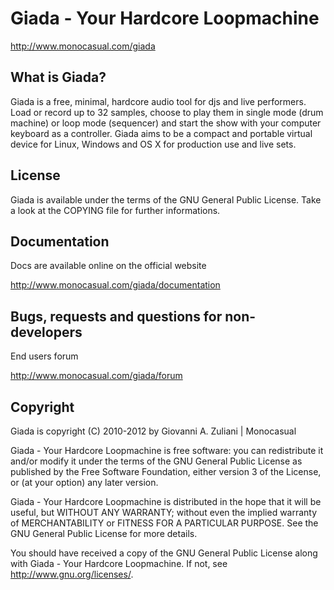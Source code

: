 

Giada - Your Hardcore Loopmachine
=================================

http://www.monocasual.com/giada



What is Giada?
--------------
Giada is a free, minimal, hardcore audio tool for djs and live
performers. Load or record up to 32 samples, choose to play them in
single mode (drum machine) or loop mode (sequencer) and start the show
with your computer keyboard as a controller. Giada aims to be a
compact and portable virtual device for Linux, Windows and OS X for
production use and live sets.



License
-------
Giada is available under the terms of the GNU General Public License.
Take a look at the COPYING file for further informations.



Documentation
-------------
Docs are available online on the official website

http://www.monocasual.com/giada/documentation



Bugs, requests and questions for non-developers
-----------------------------------------------
End users forum

http://www.monocasual.com/giada/forum



Copyright
---------
Giada is copyright (C) 2010-2012 by Giovanni A. Zuliani | Monocasual

Giada - Your Hardcore Loopmachine is free software: you can
redistribute it and/or modify it under the terms of the GNU General
Public License as published by the Free Software Foundation, either
version 3 of the License, or (at your option) any later version.

Giada - Your Hardcore Loopmachine is distributed in the hope that it
will be useful, but WITHOUT ANY WARRANTY; without even the implied
warranty of MERCHANTABILITY or FITNESS FOR A PARTICULAR PURPOSE.
See the GNU General Public License for more details.

You should have received a copy of the GNU General Public License
along with Giada - Your Hardcore Loopmachine. If not, see
<http://www.gnu.org/licenses/>.
